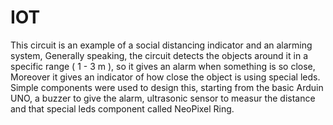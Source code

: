 # IOT
This circuit is an example of a social distancing indicator and an alarming system, Generally speaking, the circuit detects the objects around it in a specific range ( 1 - 3 m ), so it gives an alarm when something is so close, Moreover it gives an indicator of how close the object is using special leds. Simple components were used to design this, starting from the basic Arduin UNO, a buzzer to give the alarm, ultrasonic sensor to measur the distance and that special leds component called NeoPixel Ring.

